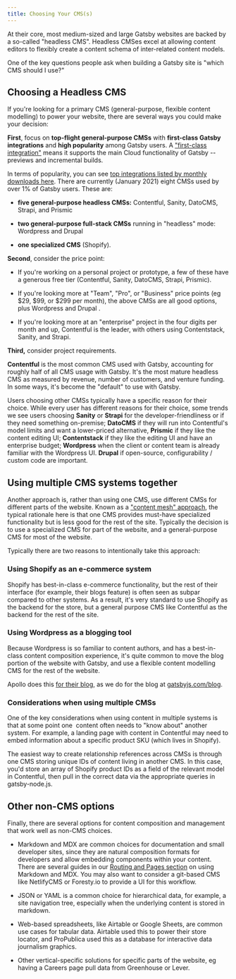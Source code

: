 ```yaml
---
title: Choosing Your CMS(s)
---
```


At their core, most medium-sized and large Gatsby websites are backed by a so-called "headless CMS". Headless CMSes excel at allowing content editors to flexibly create a content schema of inter-related content models.

One of the key questions people ask when building a Gatsby site is "which CMS should I use?"

## Choosing a Headless CMS

If you're looking for a primary CMS (general-purpose, flexible content modelling) to power your website, there are several ways you could make your decision:

**First**, focus on **top-flight general-purpose CMSs** with **first-class Gatsby integrations** and **high popularity** among Gatsby users. A ["first-class integration"](https://support.gatsbyjs.com/hc/en-us/articles/360052503494-Developing-a-first-class-CMS-integration-for-Gatsby-Cloud#:~:text=A%20first%2Dclass%20integration%20with%20Gatsby%20Cloud%20means%20that%20there's,more%20users%20and%20satisfied%20customers.) means it supports the main Cloud functionality of Gatsby -- previews and incremental builds.

In terms of popularity, you can see [top integrations listed by monthly downloads here](https://www.gatsbyjs.com/plugins?=gatsby-source). There are currently (January 2021) eight CMSs used by over 1% of Gatsby users. These are:

- **five general-purpose headless CMSs:** Contentful, Sanity, DatoCMS, Strapi, and Prismic

- **two general-purpose full-stack CMSs** running in "headless" mode: Wordpress and Drupal

- **one specialized CMS** (Shopify).

**Second**, consider the price point:

- If you're working on a personal project or prototype, a few of these have a generous free tier (Contentful, Sanity, DatoCMS, Strapi, Prismic).

- If you're looking more at "Team", "Pro", or "Business" price points (eg $29, $99, or $299 per month), the above CMSs are all good options, plus Wordpress and Drupal .

- If you're looking more at an "enterprise" project in the four digits per month and up, Contentful is the leader, with others using Contentstack, Sanity, and Strapi.

**Third,** consider project requirements.

**Contentful** is the most common CMS used with Gatsby, accounting for roughly half of all CMS usage with Gatsby. It's the most mature headless CMS as measured by revenue, number of customers, and venture funding. In some ways, it's become the "default" to use with Gatsby.

Users choosing other CMSs typically have a specific reason for their choice. While every user has different reasons for their choice, some trends we see users choosing **Sanity** or **Strapi** for the developer-friendliness or if they need something on-premise; **DatoCMS** if they will run into Contentful's model limits and want a lower-priced alternative, **Prismic** if they like the content editing UI; **Contentstack** if they like the editing UI and have an enterprise budget; **Wordpress** when the client or content team is already familiar with the Wordpress UI. **Drupal** if open-source, configurability / custom code are important.

## Using multiple CMS systems together

Another approach is, rather than using one CMS, use different CMSs for different parts of the website. Known as a ["content mesh" approach](https://www.gatsbyjs.com/blog/2018-10-04-journey-to-the-content-mesh/), the typical rationale here is that one CMS provides must-have specialized functionality but is less good for the rest of the site. Typically the decision is to use a specialized CMS for part of the website, and a general-purpose CMS for most of the website.

Typically there are two reasons to intentionally take this approach:

### Using Shopify as an e-commerce system

Shopify has best-in-class e-commerce functionality, but the rest of their interface (for example, their blogs feature) is often seen as subpar compared to other systems. As a result, it's very standard to use Shopify as the backend for the store, but a general purpose CMS like Contentful as the backend for the rest of the site.

### Using Wordpress as a blogging tool

Because Wordpress is so familiar to content authors, and has a best-in-class content composition experience, it's quite common to move the blog portion of the website with Gatsby, and use a flexible content modelling CMS for the rest of the website.

Apollo does this [for their blog](https://twitter.com/apollographql/status/1250479066605662210), as we do for the blog at [gatsbyjs.com/blog](gatsbyjs.com/blog).

### Considerations when using multiple CMSs

One of the key considerations when using content in multiple systems is that at some point one  content often needs to "know about" another system. For example, a landing page with content in Contentful may need to embed information about a specific product SKU (which lives in Shopify).

The easiest way to create relationship references across CMSs is through one CMS storing unique IDs of content living in another CMS. In this case, you'd store an array of Shopify product IDs as a field of the relevant model in Contentful, then pull in the correct data via the appropriate queries in gatsby-node.js.

## Other non-CMS options

Finally, there are several options for content composition and management that work well as non-CMS choices.

- Markdown and MDX are common choices for documentation and small developer sites, since they are natural composition formats for developers and allow embedding components within your content. There are several guides in our [Routing and Pages section](https://www.gatsbyjs.com/docs/how-to/routing/) on using Markdown and MDX. You may also want to consider a git-based CMS like NetlifyCMS or Foresty.io to provide a UI for this workflow.

- JSON or YAML is a common choice for hierarchical data, for example, a site navigation tree, especially when the underlying content is stored in markdown.

- Web-based spreadsheets, like Airtable or Google Sheets, are common use cases for tabular data. Airtable used this to power their store locator, and ProPublica used this as a database for interactive data journalism graphics.

- Other vertical-specific solutions for specific parts of the website, eg having a Careers page pull data from Greenhouse or Lever.
